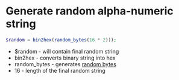 # Generate random alpha-numeric string

```php
$random = bin2hex(random_bytes(16 * 2)));

```

- $random - will contain final random string
- bin2hex - converts binary string into hex
- random_bytes - generates [random bytes](https://www.php.net/manual/function.random-bytes.php)
- 16 - length of the final random string
